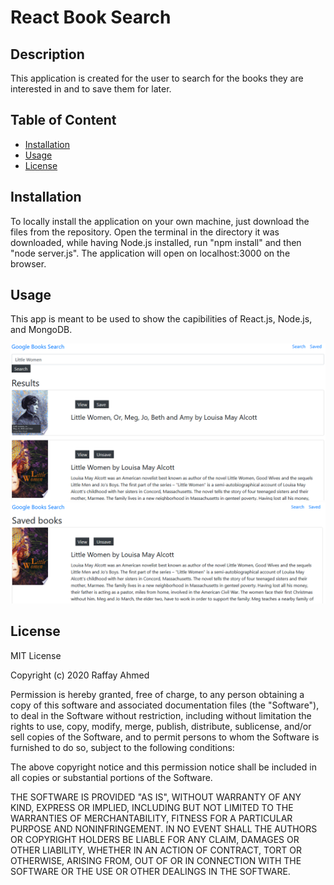 # React Book Search

## Description
This application is created for the user to search for the books they are interested in and to save them for later.

## Table of Content
* [Installation](#installation)
* [Usage](#usage)
* [License](#license)

## Installation
To locally install the application on your own machine, just download the files from the repository. Open the terminal in the directory it was downloaded, while having Node.js installed, run "npm install" and then "node server.js". The application will open on localhost:3000 on the browser.

## Usage
This app is meant to be used to show the capibilities of React.js, Node.js, and MongoDB.

![Image of Searched](https://raw.githubusercontent.com/rahme/react-book-search/main/screenshots/search.png)
![Image of Saved](https://raw.githubusercontent.com/rahme/react-book-search/main/screenshots/saved.png)

## License
MIT License

Copyright (c) 2020 Raffay Ahmed

Permission is hereby granted, free of charge, to any person obtaining a copy
of this software and associated documentation files (the "Software"), to deal
in the Software without restriction, including without limitation the rights
to use, copy, modify, merge, publish, distribute, sublicense, and/or sell
copies of the Software, and to permit persons to whom the Software is
furnished to do so, subject to the following conditions:

The above copyright notice and this permission notice shall be included in all
copies or substantial portions of the Software.

THE SOFTWARE IS PROVIDED "AS IS", WITHOUT WARRANTY OF ANY KIND, EXPRESS OR
IMPLIED, INCLUDING BUT NOT LIMITED TO THE WARRANTIES OF MERCHANTABILITY,
FITNESS FOR A PARTICULAR PURPOSE AND NONINFRINGEMENT. IN NO EVENT SHALL THE
AUTHORS OR COPYRIGHT HOLDERS BE LIABLE FOR ANY CLAIM, DAMAGES OR OTHER
LIABILITY, WHETHER IN AN ACTION OF CONTRACT, TORT OR OTHERWISE, ARISING FROM,
OUT OF OR IN CONNECTION WITH THE SOFTWARE OR THE USE OR OTHER DEALINGS IN THE
SOFTWARE.